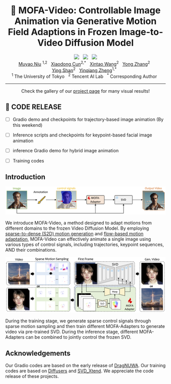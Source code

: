



<div align="center">
  <h1>
    🦄️ MOFA-Video: Controllable Image Animation via Generative Motion Field Adaptions in Frozen Image-to-Video Diffusion Model
  </h1>
<a href='https://arxiv.org/abs/2405.20222'><img src='https://img.shields.io/badge/ArXiv-PDF-red'></a> &nbsp; <a href='https://myniuuu.github.io/MOFA_Video'><img src='https://img.shields.io/badge/Project-Page-Green'></a> &nbsp; <a href='https://myniuuu.github.io/MOFA_Video'><img src='https://img.shields.io/badge/🤗 hugging_face-comming_soom-blue'></a>
<div>
    <a href='https://myniuuu.github.io/' target='_blank'>Muyao Niu</a> <sup>1,2</sup> &nbsp;
    <a href='https://vinthony.github.io/academic/' target='_blank'>Xiaodong Cun</a><sup>2,*</sup> &nbsp;
    <a href='https://xinntao.github.io/' target='_blank'>Xintao Wang</a><sup>2</sup> &nbsp;
    <a href='https://yzhang2016.github.io/' target='_blank'>Yong Zhang</a><sup>2</sup> &nbsp; <br>
    <a href='https://scholar.google.com/citations?user=4oXBp9UAAAAJ&hl=en' target='_blank'>Ying Shan</a><sup>2</sup> &nbsp;
    <a href='https://scholar.google.com/citations?user=JD-5DKcAAAAJ&hl=en' target='_blank'>Yinqiang Zheng</a><sup>1,*</sup> &nbsp;
</div>
<div>
    <sup>1</sup> The University of Tokyo &nbsp; <sup>2</sup> Tencent AI Lab &nbsp; <sup>*</sup> Corresponding Author &nbsp; 
</div>
</div>

---

<div align="center">
Check the gallery of our <a href='https://myniuuu.github.io/MOFA_Video' target='_blank'>project page</a> for many visual results!
</div>


## 📰 CODE RELEASE
- [ ] Gradio demo and checkpoints for trajectory-based image animation (By this weekend)
- [ ] Inference scripts and checkpoints for keypoint-based facial image animation
- [ ] inference Gradio demo for hybrid image animation
- [ ] Training codes


## Introduction

<div align="center">
  <img src="assets/images/project-mofa.png">
</div>

We introduce MOFA-Video, a method designed to adapt motions from different domains to the frozen Video Diffusion Model. By employing <u>sparse-to-dense (S2D) motion generation</u> and <u>flow-based motion adaptation</u>, MOFA-Video can effectively animate a single image using various types of control signals, including trajectories, keypoint sequences, AND their combinations.

<p align="center">
  <img src="assets/images/pipeline.png">
</p>

During the training stage, we generate sparse control signals through sparse motion sampling and then train different MOFA-Adapters to generate video via pre-trained SVD. During the inference stage, different MOFA-Adapters can be combined to jointly control the frozen SVD.







## Acknowledgements
Our Gradio codes are based on the early release of [DragNUWA](https://arxiv.org/abs/2308.08089). Our training codes are based on [Diffusers](https://github.com/huggingface/diffusers) and [SVD_Xtend](https://github.com/pixeli99/SVD_Xtend). We appreciate the code release of these projects.
